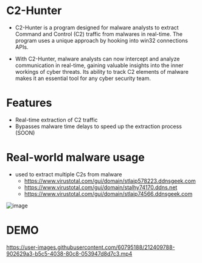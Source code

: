 # C2-Hunter

* C2-Hunter is a program designed for malware analysts to extract Command and Control (C2) traffic from malwares in real-time. The program uses a unique approach by hooking into win32 connections APIs.

* With C2-Hunter, malware analysts can now intercept and analyze communication in real-time, gaining valuable insights into the inner workings of cyber threats. Its ability to track C2 elements of malware makes it an essential tool for any cyber security team.

# Features
* Real-time extraction of C2 traffic
* Bypasses malware time delays to speed up the extraction process (SOON)

# Real-world malware usage

* used to extract multiple C2s from malware
  - https://www.virustotal.com/gui/domain/stlaip578223.ddnsgeek.com
  - https://www.virustotal.com/gui/domain/stalhy74170.ddns.net
  - https://www.virustotal.com/gui/domain/stlaip74566.ddnsgeek.com
    
![image](https://github.com/user-attachments/assets/20cae99c-1986-487c-a044-b335e4ff64be)

# DEMO

https://user-images.githubusercontent.com/60795188/212409788-902629a3-b5c5-4038-80c8-053947d8d7c3.mp4

